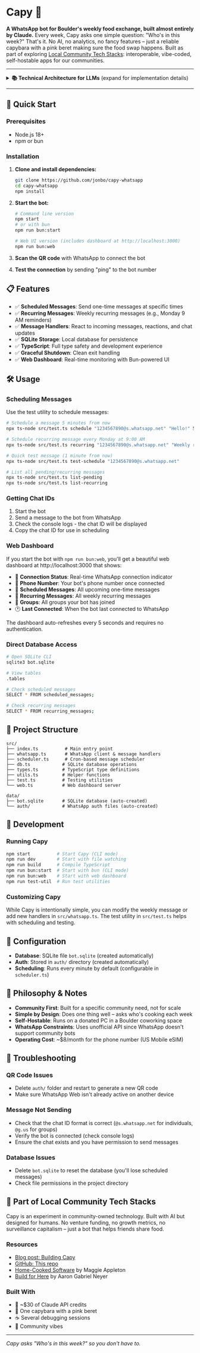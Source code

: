 # Capy 🦫

**A WhatsApp bot for Boulder's weekly food exchange, built almost entirely by Claude.** Every week, Capy asks one simple question: "Who's in this week?" That's it. No AI, no analytics, no fancy features – just a reliable capybara with a pink beret making sure the food swap happens. Built as part of exploring [Local Community Tech Stacks](https://jon.bo/posts/local-community-tech-stack-capy/): interoperable, vibe-coded, self-hostable apps for our communities.

---

<details>
<summary><strong>📚 Technical Architecture for LLMs</strong> (expand for implementation details)</summary>

## System Architecture

This WhatsApp bot was architected and implemented entirely through conversational programming with Claude. Built for simplicity and reliability over features.

### Core Components

#### 1. WhatsApp Client Layer (`src/whatsapp.ts`)
- Uses Baileys library for WhatsApp Web protocol implementation
- Handles connection management, QR code generation, and auth persistence
- Event-driven architecture for message handling
- Implements reconnection logic with exponential backoff
- Message queue system for reliable delivery

#### 2. Scheduling Engine (`src/scheduler.ts`)
- Cron-based scheduling using node-cron
- Supports one-time scheduled messages and weekly recurring messages
- Runs checks every minute for pending messages
- Handles timezone considerations (currently uses system time)
- Automatic cleanup of sent one-time messages

#### 3. Database Layer (`src/db.ts`)
- SQLite for local persistence (file: `bot.sqlite`)
- Tables:
  - `scheduled_messages`: One-time messages with timestamps
  - `recurring_messages`: Weekly recurring messages with day/time
  - `groups`: WhatsApp group information cache
- Prepared statements for performance and security
- Auto-initialization on first run

#### 4. Web Dashboard (`src/web.ts`)
- Bun-powered HTTP server on port 3000
- Real-time status updates via polling (5-second intervals)
- No authentication (designed for local/trusted network use)
- Responsive UI built with vanilla HTML/CSS/JS
- Endpoints:
  - `/`: Main dashboard
  - `/api/status`: JSON API for bot status

### Message Flow

1. **Incoming Messages**: WhatsApp → Baileys → Event Handler → Message Processor
2. **Scheduled Messages**: Cron Trigger → Database Query → Message Queue → WhatsApp
3. **Web Dashboard**: Browser → HTTP Server → Database/Bot State → JSON Response

### Key Design Decisions

- **TypeScript**: Full type safety across the codebase
- **SQLite**: Zero-config database for simplicity
- **Baileys**: Most mature Node.js WhatsApp library
- **Modular Structure**: Each file has a single responsibility
- **Event-Driven**: Loose coupling between components
- **Graceful Shutdown**: Proper cleanup on process termination

### Extension Points

- `handleMessage()`: Add custom command handlers
- `handleReaction()`: Process emoji reactions
- `handleChatUpdate()`: Track group changes
- Database schema is extensible for new features
- Web dashboard can be extended with new endpoints

### Security Considerations

- Auth credentials stored locally in `auth/` directory
- No external API dependencies (fully self-contained)
- Web dashboard has no authentication (use firewall/VPN)
- Database uses prepared statements
- No user input is executed as code

</details>

---

## 🚀 Quick Start

### Prerequisites

- Node.js 18+
- npm or bun

### Installation

1. **Clone and install dependencies:**
   ```bash
   git clone https://github.com/jonbo/capy-whatsapp
   cd capy-whatsapp
   npm install
   ```

2. **Start the bot:**
   ```bash
   # Command line version
   npm start
   # or with bun
   npm run bun:start
   
   # Web UI version (includes dashboard at http://localhost:3000)
   npm run bun:web
   ```

3. **Scan the QR code** with WhatsApp to connect the bot

4. **Test the connection** by sending "ping" to the bot number

## 📋 Features

- ✅ **Scheduled Messages**: Send one-time messages at specific times
- ✅ **Recurring Messages**: Weekly recurring messages (e.g., Monday 9 AM reminders)
- ✅ **Message Handlers**: React to incoming messages, reactions, and chat updates
- ✅ **SQLite Storage**: Local database for persistence
- ✅ **TypeScript**: Full type safety and development experience
- ✅ **Graceful Shutdown**: Clean exit handling
- ✅ **Web Dashboard**: Real-time monitoring with Bun-powered UI

## 🛠️ Usage

### Scheduling Messages

Use the test utility to schedule messages:

```bash
# Schedule a message 5 minutes from now
npx ts-node src/test.ts schedule "1234567890@s.whatsapp.net" "Hello!" 5

# Schedule recurring message every Monday at 9:00 AM
npx ts-node src/test.ts recurring "1234567890@s.whatsapp.net" "Weekly reminder!" 1 9 0

# Quick test message (1 minute from now)
npx ts-node src/test.ts test-schedule "1234567890@s.whatsapp.net"

# List all pending/recurring messages
npx ts-node src/test.ts list-pending
npx ts-node src/test.ts list-recurring
```

### Getting Chat IDs

1. Start the bot
2. Send a message to the bot from WhatsApp
3. Check the console logs - the chat ID will be displayed
4. Copy the chat ID for use in scheduling

### Web Dashboard

If you start the bot with `npm run bun:web`, you'll get a beautiful web dashboard at http://localhost:3000 that shows:

- 📱 **Connection Status**: Real-time WhatsApp connection indicator
- 🔢 **Phone Number**: Your bot's phone number once connected
- 📅 **Scheduled Messages**: All upcoming one-time messages
- 🔄 **Recurring Messages**: All weekly recurring messages
- 👥 **Groups**: All groups your bot has joined
- 🕐 **Last Connected**: When the bot last connected to WhatsApp

The dashboard auto-refreshes every 5 seconds and requires no authentication.

### Direct Database Access

```bash
# Open SQLite CLI
sqlite3 bot.sqlite

# View tables
.tables

# Check scheduled messages
SELECT * FROM scheduled_messages;

# Check recurring messages  
SELECT * FROM recurring_messages;
```

## 📁 Project Structure

```
src/
├── index.ts          # Main entry point
├── whatsapp.ts       # WhatsApp client & message handlers
├── scheduler.ts      # Cron-based message scheduler
├── db.ts            # SQLite database operations
├── types.ts         # TypeScript type definitions
├── utils.ts         # Helper functions
├── test.ts          # Testing utilities
└── web.ts           # Web dashboard server

data/
├── bot.sqlite       # SQLite database (auto-created)
└── auth/            # WhatsApp auth files (auto-created)
```

## 🧪 Development

### Running Capy

```bash
npm start          # Start Capy (CLI mode)
npm run dev        # Start with file watching
npm run build      # Compile TypeScript
npm run bun:start  # Start with bun (CLI mode)
npm run bun:web    # Start with web dashboard
npm run test-util  # Run test utilities
```

### Customizing Capy

While Capy is intentionally simple, you can modify the weekly message or add new handlers in `src/whatsapp.ts`. The test utility in `src/test.ts` helps with scheduling and testing.

## 🔧 Configuration

- **Database**: SQLite file `bot.sqlite` (created automatically)
- **Auth**: Stored in `auth/` directory (created automatically)
- **Scheduling**: Runs every minute by default (configurable in `scheduler.ts`)

## 📝 Philosophy & Notes

- **Community First**: Built for a specific community need, not for scale
- **Simple by Design**: Does one thing well – asks who's cooking each week
- **Self-Hostable**: Runs on a donated PC in a Boulder coworking space
- **WhatsApp Constraints**: Uses unofficial API since WhatsApp doesn't support community bots
- **Operating Cost**: ~$8/month for the phone number (US Mobile eSIM)

## 🐛 Troubleshooting

### QR Code Issues
- Delete `auth/` folder and restart to generate a new QR code
- Make sure WhatsApp Web isn't already active on another device

### Message Not Sending
- Check that the chat ID format is correct (`@s.whatsapp.net` for individuals, `@g.us` for groups)
- Verify the bot is connected (check console logs)
- Ensure the chat exists and you have permission to send messages

### Database Issues
- Delete `bot.sqlite` to reset the database (you'll lose scheduled messages)
- Check file permissions in the project directory

## 🌱 Part of Local Community Tech Stacks

Capy is an experiment in community-owned technology. Built with AI but designed for humans. No venture funding, no growth metrics, no surveillance capitalism – just a bot that helps friends share food.

### Resources
- [Blog post: Building Capy](https://jon.bo/posts/local-community-tech-stack-capy/)
- [GitHub: This repo](https://github.com/jonbo/foodexchange-bot)
- [Home-Cooked Software](https://maggieappleton.com/home-cooked-software) by Maggie Appleton
- [Build for Here](https://unforced.substack.com/p/build-for-here) by Aaron Gabriel Neyer

### Built With
- 🤖 ~$30 of Claude API credits
- 🦫 One capybara with a pink beret
- ☕ Several debugging sessions
- 💚 Community vibes

---

*Capy asks "Who's in this week?" so you don't have to.* 